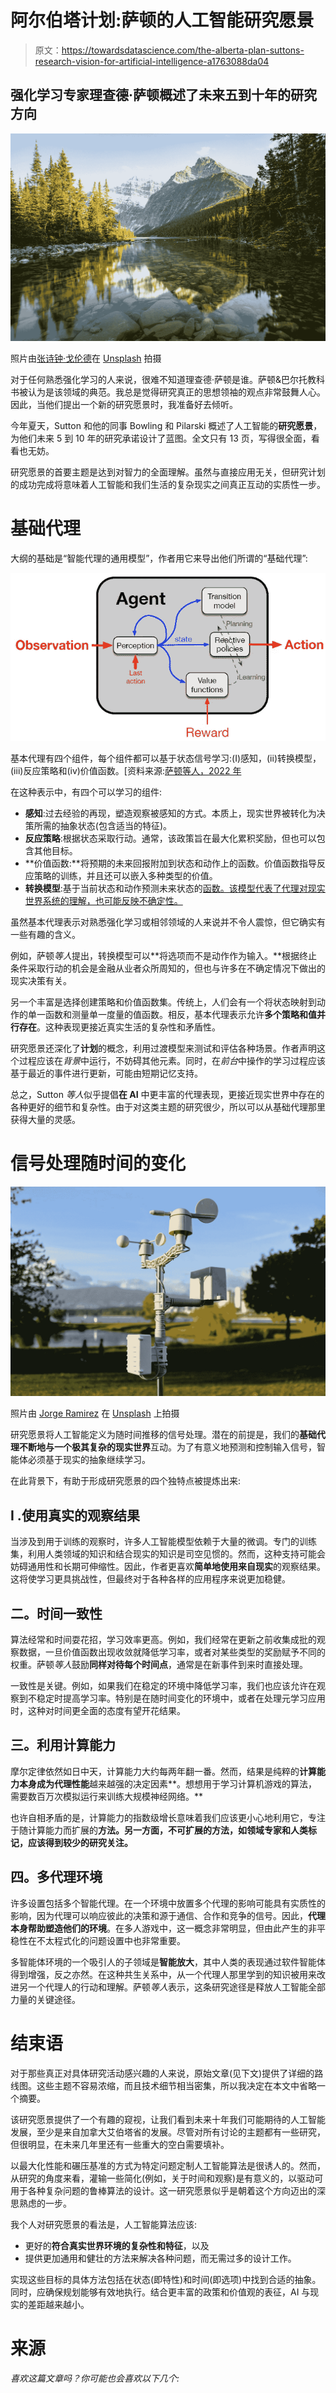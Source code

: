 # 阿尔伯塔计划:萨顿的人工智能研究愿景

> 原文：<https://towardsdatascience.com/the-alberta-plan-suttons-research-vision-for-artificial-intelligence-a1763088da04>

## 强化学习专家理查德·萨顿概述了未来五到十年的研究方向

![](img/d9f63661be7bff2c2005fe3a112d58d5.png)

照片由[张诗钟·戈伦德](https://unsplash.com/@johnygoerend?utm_source=medium&utm_medium=referral)在 [Unsplash](https://unsplash.com?utm_source=medium&utm_medium=referral) 拍摄

对于任何熟悉强化学习的人来说，很难不知道理查德·萨顿是谁。萨顿&巴尔托教科书被认为是该领域的典范。我总是觉得研究真正的思想领袖的观点非常鼓舞人心。因此，当他们提出一个新的研究愿景时，我准备好去倾听。

今年夏天，Sutton 和他的同事 Bowling 和 Pilarski 概述了人工智能的**研究愿景**，为他们未来 5 到 10 年的研究承诺设计了蓝图。全文只有 13 页，写得很全面，看看也无妨。

研究愿景的首要主题是达到对智力的全面理解。虽然与直接应用无关，但研究计划的成功完成将意味着人工智能和我们生活的复杂现实之间真正互动的实质性一步。

# 基础代理

大纲的基础是“智能代理的通用模型”，作者用它来导出他们所谓的“基础代理”:

![](img/87454faff02201eca9bd194918b21880.png)

基本代理有四个组件，每个组件都可以基于状态信号学习:(I)感知，(ii)转换模型，(iii)反应策略和(iv)价值函数。[资料来源:[萨顿等人，2022 年](https://paperswithcode.com/paper/the-alberta-plan-for-ai-research)

在这种表示中，有四个可以学习的组件:

*   **感知**:过去经验的再现，塑造观察被感知的方式。本质上，现实世界被转化为决策所需的抽象状态(包含适当的特征)。
*   **反应策略**:根据状态采取行动。通常，该政策旨在最大化累积奖励，但也可以包含其他目标。
*   **价值函数:**将预期的未来回报附加到状态和动作上的函数。价值函数指导反应策略的训练，并且还可以嵌入多种类型的价值。
*   **转换模型**:基于当前状态和动作预测未来状态的[函数。该模型代表了代理对现实世界系统的理解，也可能反映不确定性。](/the-five-building-blocks-of-markov-decision-processes-997dc1ab48a7)

虽然基本代理表示对熟悉强化学习或相邻领域的人来说并不令人震惊，但它确实有一些有趣的含义。

例如，萨顿*等人*提出，转换模型可以**将选项而不是动作作为输入。**根据终止条件采取行动的机会是金融从业者众所周知的，但也与许多在不确定情况下做出的现实决策有关。

另一个丰富是选择创建策略和价值函数集。传统上，人们会有一个将状态映射到动作的单一函数和测量单一度量的值函数。相反，基本代理表示允许**多个策略和值并行存在**。这种表现更接近真实生活的复杂性和矛盾性。

研究愿景还深化了**计划**的概念，利用过渡模型来测试和评估各种场景。作者声明这个过程应该在*背景*中运行，不妨碍其他元素。同时，在*前台*中操作的学习过程应该基于最近的事件进行更新，可能由短期记忆支持。

总之，Sutton *等人*似乎提倡**在 AI** 中更丰富的代理表现，更接近现实世界中存在的各种更好的细节和复杂性。由于对这类主题的研究很少，所以可以从基础代理那里获得大量的灵感。

# 信号处理随时间的变化

![](img/b52c206bb4588b05aa8538165180f548.png)

照片由 [Jorge Ramirez](https://unsplash.com/@jorgedevs?utm_source=medium&utm_medium=referral) 在 [Unsplash](https://unsplash.com?utm_source=medium&utm_medium=referral) 上拍摄

研究愿景将人工智能定义为随时间推移的信号处理。潜在的前提是，我们的**基础代理不断地与一个极其复杂的现实世界**互动。为了有意义地预测和控制输入信号，智能体必须基于现实的抽象继续学习。

在此背景下，有助于形成研究愿景的四个独特点被提炼出来:

## I .使用真实的观察结果

当涉及到用于训练的观察时，许多人工智能模型依赖于大量的微调。专门的训练集，利用人类领域的知识和结合现实的知识是司空见惯的。然而，这种支持可能会妨碍通用性和长期可伸缩性。因此，作者更喜欢**简单地使用来自现实**的观察结果。这将使学习更具挑战性，但最终对于各种各样的应用程序来说更加稳健。

## 二。时间一致性

算法经常和时间耍花招，学习效率更高。例如，我们经常在更新之前收集成批的观察数据，一旦价值函数出现收敛就降低学习率，或者对某些类型的奖励赋予不同的权重。萨顿*等人*鼓励**同样对待每个时间点**，通常是在新事件到来时直接处理。

一致性是关键。例如，如果我们在稳定的环境中降低学习率，我们也应该允许在观察到不稳定时提高学习率。特别是在随时间变化的环境中，或者在处理元学习应用时，这种对时间更全面的态度有望开花结果。

## 三。利用计算能力

摩尔定律依然如日中天，计算能力大约每两年翻一番。然而，结果是纯粹的**计算能力本身成为代理性能**越来越强的决定因素**。想想用于学习计算机游戏的算法，需要数百万次模拟运行来训练大规模神经网络。**

也许自相矛盾的是，计算能力的指数级增长意味着我们应该更小心地利用它，专注于随计算能力而扩展的**方法。另一方面，不可扩展的方法，如领域专家和人类标记，应该得到较少的研究关注。**

## 四。多代理环境

许多设置包括多个智能代理。在一个环境中放置多个代理的影响可能具有实质性的影响，因为代理可以响应彼此的决策和源于通信、合作和竞争的信号。因此，**代理本身帮助塑造他们的环境**。在多人游戏中，这一概念非常明显，但由此产生的非平稳性在不太程式化的问题设置中也非常重要。

多智能体环境的一个吸引人的子领域是**智能放大**，其中人类的表现通过软件智能体得到增强，反之亦然。在这种共生关系中，从一个代理人那里学到的知识被用来改进另一个代理人的行动和理解。萨顿*等人*表示，这条研究途径是释放人工智能全部力量的关键途径。

# 结束语

对于那些真正对具体研究活动感兴趣的人来说，原始文章(见下文)提供了详细的路线图。这些主题不容易浓缩，而且技术细节相当密集，所以我决定在本文中省略一个摘要。

该研究愿景提供了一个有趣的窥视，让我们看到未来十年我们可能期待的人工智能发展，至少是来自加拿大艾伯塔省的发展。尽管对所有讨论的主题都有一些研究，但很明显，在未来几年里还有一些重大的空白需要填补。

以最大化性能和碾压基准的方式为特定问题定制人工智能算法是很诱人的。然而，从研究的角度来看，灌输一些简化(例如，关于时间和观察)是有意义的，以驱动可用于各种复杂问题的鲁棒算法的设计。这一研究愿景似乎是朝着这个方向迈出的深思熟虑的一步。

我个人对研究愿景的看法是，人工智能算法应该:

*   更好的**符合真实世界环境的复杂性和特征**，以及
*   提供更加通用和健壮的方法来解决各种问题，而无需过多的设计工作。

实现这些目标的具体方法包括在状态(即特性)和时间(即选项)中找到合适的抽象。同时，应确保规划能够有效地执行。结合更丰富的政策和价值观的表征，AI 与现实的差距越来越小。

# 来源

[](https://paperswithcode.com/paper/the-alberta-plan-for-ai-research)  

*喜欢这篇文章吗？你可能也会喜欢以下几个:*

[](/is-small-data-the-next-big-thing-in-data-science-9acc7f24907f)  [](/five-things-to-consider-for-reinforcement-learning-in-business-environments-23647a32f01f)  [](/why-hasnt-reinforcement-learning-conquered-the-world-yet-459ae99982c6)  [](https://medium.com/mlearning-ai/top-data-science-trends-for-2022-what-do-ceos-have-to-say-86d3d3ea6e9f) 